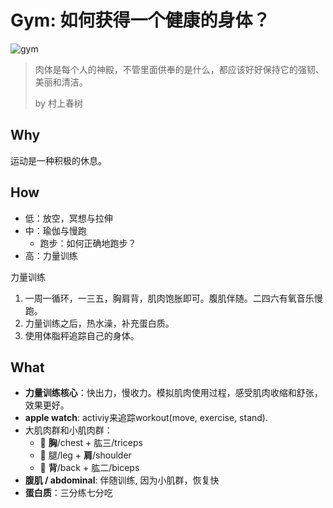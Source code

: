 # Gym: 如何获得一个健康的身体？

![gym](https://i.imgur.com/BEvX7Jc.gif)

> 肉体是每个人的神殿，不管里面供奉的是什么，都应该好好保持它的强韧、美丽和清洁。
> 
> by 村上春树

## Why

运动是一种积极的休息。

## How 

* 低：放空，冥想与拉伸
* 中：瑜伽与慢跑
	* 跑步：如何正确地跑步？
* 高：力量训练


力量训练

1. 一周一循环，一三五，胸肩背，肌肉饱胀即可。腹肌伴随。二四六有氧音乐慢跑。
2. 力量训练之后，热水澡，补充蛋白质。
3. 使用体脂秤追踪自己的身体。


## What 

* **力量训练核心**：快出力，慢收力。模拟肌肉使用过程，感受肌肉收缩和舒张，效果更好。
* **apple watch**: activiy来追踪workout(move, exercise, stand).
* 大肌肉群和小肌肉群：
	* 🐻 **胸**/chest + 肱三/triceps
	* 🦵 腿/leg + **肩**/shoulder 
	* 💪 **背**/back + 肱二/biceps
* **腹肌 / abdominal**: 伴随训练, 因为小肌群，恢复快
* **蛋白质**：三分练七分吃
